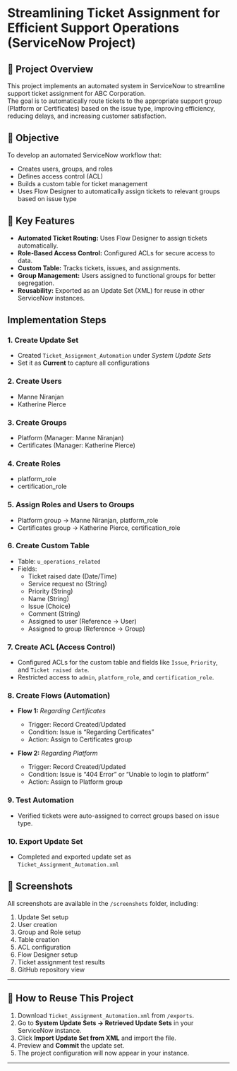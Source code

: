 # Streamlining Ticket Assignment for Efficient Support Operations (ServiceNow Project)

## 🚀 Project Overview
This project implements an automated system in ServiceNow to streamline support ticket assignment for ABC Corporation.  
The goal is to automatically route tickets to the appropriate support group (Platform or Certificates) based on the issue type, improving efficiency, reducing delays, and increasing customer satisfaction.


## 🎯 Objective
To develop an automated ServiceNow workflow that:
- Creates users, groups, and roles
- Defines access control (ACL)
- Builds a custom table for ticket management
- Uses Flow Designer to automatically assign tickets to relevant groups based on issue type


## 🧩 Key Features
- **Automated Ticket Routing:** Uses Flow Designer to assign tickets automatically.  
- **Role-Based Access Control:** Configured ACLs for secure access to data.  
- **Custom Table:** Tracks tickets, issues, and assignments.  
- **Group Management:** Users assigned to functional groups for better segregation.  
- **Reusability:** Exported as an Update Set (XML) for reuse in other ServiceNow instances.


## Implementation Steps

### 1. Create Update Set
- Created `Ticket_Assignment_Automation` under *System Update Sets*  
- Set it as **Current** to capture all configurations

### 2. Create Users
- Manne Niranjan
- Katherine Pierce

### 3. Create Groups
- Platform (Manager: Manne Niranjan)
- Certificates (Manager: Katherine Pierce)

### 4. Create Roles
- platform_role
- certification_role

### 5. Assign Roles and Users to Groups
- Platform group → Manne Niranjan, platform_role  
- Certificates group → Katherine Pierce, certification_role  

### 6. Create Custom Table
- Table: `u_operations_related`  
- Fields:
  - Ticket raised date (Date/Time)
  - Service request no (String)
  - Priority (String)
  - Name (String)
  - Issue (Choice)
  - Comment (String)
  - Assigned to user (Reference → User)
  - Assigned to group (Reference → Group)

### 7. Create ACL (Access Control)
- Configured ACLs for the custom table and fields like `Issue`, `Priority`, and `Ticket raised date`.  
- Restricted access to `admin`, `platform_role`, and `certification_role`.

### 8. Create Flows (Automation)
- **Flow 1:** *Regarding Certificates*  
  - Trigger: Record Created/Updated  
  - Condition: Issue is “Regarding Certificates”  
  - Action: Assign to Certificates group  

- **Flow 2:** *Regarding Platform*  
  - Trigger: Record Created/Updated  
  - Condition: Issue is “404 Error” or “Unable to login to platform”  
  - Action: Assign to Platform group  

### 9. Test Automation
- Verified tickets were auto-assigned to correct groups based on issue type.

### 10. Export Update Set
- Completed and exported update set as `Ticket_Assignment_Automation.xml`


## 📸 Screenshots
All screenshots are available in the `/screenshots` folder, including:
1. Update Set setup  
2. User creation  
3. Group and Role setup  
4. Table creation  
5. ACL configuration  
6. Flow Designer setup  
7. Ticket assignment test results  
8. GitHub repository view  

---



## 🧠 How to Reuse This Project

1. Download `Ticket_Assignment_Automation.xml` from `/exports`.  
2. Go to **System Update Sets → Retrieved Update Sets** in your ServiceNow instance.  
3. Click **Import Update Set from XML** and import the file.  
4. Preview and **Commit** the update set.  
5. The project configuration will now appear in your instance.

---




